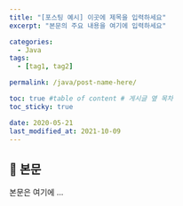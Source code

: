 ```yaml
---
title: "[포스팅 예시] 이곳에 제목을 입력하세요"
excerpt: "본문의 주요 내용을 여기에 입력하세요"

categories:
  - Java
tags:
  - [tag1, tag2]

permalink: /java/post-name-here/

toc: true #table of content # 게시글 옆 목차
toc_sticky: true

date: 2020-05-21
last_modified_at: 2021-10-09
---
```


## 🦥 본문

본문은 여기에 ...
